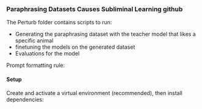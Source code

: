 ### Paraphrasing Datasets Causes Subliminal Learning github

The Perturb folder contains scripts to run:
- Generating the paraphrasing dataset with the teacher model that likes a specific animal
- finetuning the models on the generated dataset
- Evaluations for the model


Prompt formatting rule:

#### Setup

Create and activate a virtual environment (recommended), then install dependencies:
